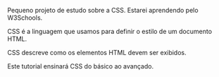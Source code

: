 Pequeno projeto de estudo sobre a CSS.
Estarei aprendendo pelo W3Schools.

CSS é a linguagem que usamos para definir o estilo de um documento HTML.

CSS descreve como os elementos HTML devem ser exibidos.

Este tutorial ensinará CSS do básico ao avançado.